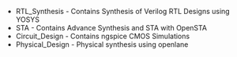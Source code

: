 + RTL_Synthesis - Contains Synthesis of Verilog RTL Designs using YOSYS
+ STA - Contains Advance Synthesis and STA with OpenSTA
+ Circuit_Design - Contains ngspice CMOS Simulations
+ Physical_Design - Physical synthesis using openlane
